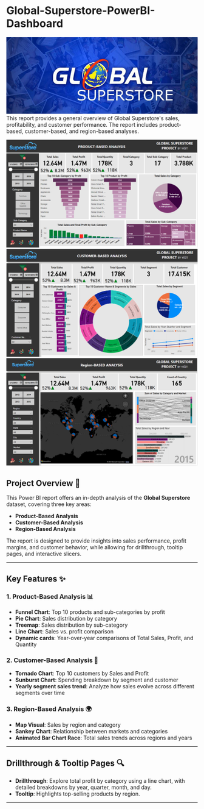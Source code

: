 # Global-Superstore-PowerBI-Dashboard
![Global Superstore Dashboard](dataset-cover-1.jpg)
This report provides a general overview of Global Superstore's sales, profitability, and customer performance. The report includes product-based, customer-based, and region-based analyses.

![](1.png)
![](2.png)
![](3.png)

## Project Overview 🎯

This Power BI report offers an in-depth analysis of the **Global Superstore** dataset, covering three key areas:
- **Product-Based Analysis**
- **Customer-Based Analysis**
- **Region-Based Analysis**

The report is designed to provide insights into sales performance, profit margins, and customer behavior, while allowing for drillthrough, tooltip pages, and interactive slicers.

---

## Key Features ✨

### 1. Product-Based Analysis 📊
- **Funnel Chart**: Top 10 products and sub-categories by profit
- **Pie Chart**: Sales distribution by category
- **Treemap**: Sales distribution by sub-category
- **Line Chart**: Sales vs. profit comparison
- **Dynamic cards**: Year-over-year comparisons of Total Sales, Profit, and Quantity

### 2. Customer-Based Analysis 👥
- **Tornado Chart**: Top 10 customers by Sales and Profit
- **Sunburst Chart**: Spending breakdown by segment and customer
- **Yearly segment sales trend**: Analyze how sales evolve across different segments over time

### 3. Region-Based Analysis 🌍
- **Map Visual**: Sales by region and category
- **Sankey Chart**: Relationship between markets and categories
- **Animated Bar Chart Race**: Total sales trends across regions and years

---

## Drillthrough & Tooltip Pages 🔍
- **Drillthrough**: Explore total profit by category using a line chart, with detailed breakdowns by year, quarter, month, and day.
- **Tooltip**: Highlights top-selling products by region.

---
